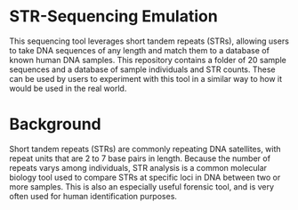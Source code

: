 # STR-Sequencing Emulation
This sequencing tool leverages short tandem repeats (STRs), allowing users to take DNA sequences of any length and match them to a database of known human DNA samples. This repository contains a folder of 20 sample sequences and a database of sample individuals and STR counts. These can be used by users to experiment with this tool in a similar way to how it would be used in the real world.

# Background
Short tandem repeats (STRs) are commonly repeating DNA satellites, with repeat units that are 2 to 7 base pairs in length. Because the number of repeats varys among individuals, STR analysis is a common molecular biology tool used to compare STRs at specific loci in DNA between two or more samples. This is also an especially useful forensic tool, and is very often used for human identification purposes. 
